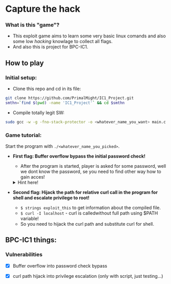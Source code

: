 # Capture the hack
### What is this "game"?
+ This exploit game aims to learn some very basic linux comands and also some low *hacking* knowlage to collect all flags.
+ And also this is project for BPC-IC1.
## How to play
### Initial setup:
+ Clone this repo and cd in its file:
```bash
git clone https://github.com/PrimalMight/IC1_Project.git
smthn=`find $(pwd) -name 'IC1_Project'` && cd $smthn
```
+ Compile totally legit SW:
```bash
sudo gcc -w -g -fno-stack-protector -o <whatever_name_you_want> main.c   
```
### Game tutorial:
Start the program with ``./<whatever_name_you_picked>``.
+ **First flag: Buffer overflow bypass the initial password check!**
	* After the program is started, player is asked for some password, well we dont know the password, se you need to find other way how to gain acces! <br>
	<details>
 	<summary>Hint here!</summary>

  ```
  Maybe try spam of ``A`` (somewhere between 1 and 35) ``1`` on the end?
  ```
	</details>
+ **Second flag:  Hijack the path for relative curl call in the program for shell and escalate privilege to root!**
	* ``$ strings exploit_this`` to get information about the compiled file. <br>
	* ``$ curl -I localhost`` - curl is calledwithout full path using $PATH variable! <br>
	* So you need to hijack the curl path and substitute curl for shell. <br>


## BPC-IC1 things:

### Vulnerabilities
- [x] Buffer overflow into password check bypass
- [x] curl path hijack into privilege escalation (only with script, just testing...)

